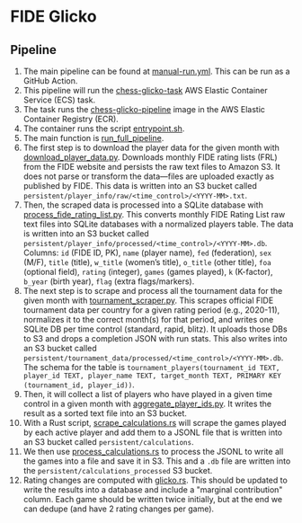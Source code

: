 # FIDE Glicko

## Pipeline

1. The main pipeline can be found at [manual-run.yml](https://github.com/yetiowin805/chess-glicko-aws/blob/master/.github/workflows/manual-run.yml). This can be run as a GitHub Action.
2. This pipeline will run the [chess-glicko-task](https://us-east-2.console.aws.amazon.com/ecs/v2/task-definitions/chess-glicko-task?region=us-east-2) AWS Elastic Container Service (ECS) task.
3. The task runs the [chess-glicko-pipeline](https://us-east-2.console.aws.amazon.com/ecr/repositories/private/961341531973/chess-glicko-pipeline?region=us-east-2) image in the AWS Elastic Container Registry (ECR).
4. The container runs the script [entrypoint.sh](https://github.com/yetiowin805/chess-glicko-aws/blob/master/entrypoint.sh).
5. The main function is [run_full_pipeline](https://github.com/yetiowin805/chess-glicko-aws/blob/master/entrypoint.sh#L163).
6. The first step is to download the player data for the given month with [download_player_data.py](https://github.com/yetiowin805/chess-glicko-aws/blob/master/src/download_player_data.py). Downloads monthly FIDE rating lists (FRL) from the FIDE website and persists the raw text files to Amazon S3. It does not parse or transform the data—files are uploaded exactly as published by FIDE. This data is written into an S3 bucket called `persistent/player_info/raw/<time_control>/<YYYY-MM>.txt`.
7. Then, the scraped data is processed into a SQLite database with [process_fide_rating_list.py](https://github.com/yetiowin805/chess-glicko-aws/blob/master/src/process_fide_rating_list.py). This converts monthly FIDE Rating List raw text files into SQLite databases with a normalized players table. The data is written into an S3 bucket called `persistent/player_info/processed/<time_control>/<YYYY-MM>.db`. Columns: `id` (FIDE ID, PK), `name` (player name), `fed` (federation), `sex` (M/F), `title` (title), `w_title` (women’s title), `o_title` (other title), `foa` (optional field), `rating` (integer), `games` (games played), `k` (K-factor), `b_year` (birth year), `flag` (extra flags/markers).
8. The next step is to scrape and process all the tournament data for the given month with [tournament_scraper.py](https://github.com/yetiowin805/chess-glicko-aws/blob/master/src/tournament_scraper.py). This scrapes official FIDE tournament data per country for a given rating period (e.g., 2020-11), normalizes it to the correct month(s) for that period, and writes one SQLite DB per time control (standard, rapid, blitz). It uploads those DBs to S3 and drops a completion JSON with run stats. This also writes into an S3 bucket called `persistent/tournament_data/processed/<time_control>/<YYYY-MM>.db`. The schema for the table is `tournament_players(tournament_id TEXT, player_id TEXT, player_name TEXT, target_month TEXT, PRIMARY KEY (tournament_id, player_id))`.
9. Then, it will collect a list of players who have played in a given time control in a given month with [aggregate_player_ids.py](https://github.com/yetiowin805/chess-glicko-aws/blob/master/src/aggregate_player_ids.py). It writes the result as a sorted text file into an S3 bucket.
10. With a Rust script, [scrape_calculations.rs](https://github.com/yetiowin805/chess-glicko-aws/blob/master/rust-src/src/scrape_calculations.rs) will scrape the games played by each active player and add them to a JSONL file that is written into an S3 bucket called `persistent/calculations`.
11. We then use [process_calculations.rs](https://github.com/yetiowin805/chess-glicko-aws/blob/master/rust-src/src/process_calculations.rs) to process the JSONL to write all the games into a file and save it in S3. This and a `.db` file are written into the `persistent/calculations_processed` S3 bucket.
12. Rating changes are computed with [glicko.rs](https://github.com/yetiowin805/chess-glicko-aws/blob/master/rust-src/src/glicko.rs). This should be updated to write the results into a database and include a "marginal contribution" column. Each game should be written twice initially, but at the end we can dedupe (and have 2 rating changes per game).